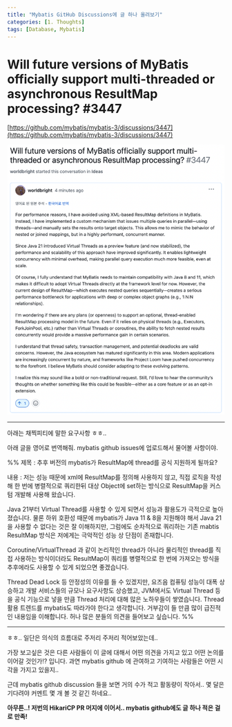 ```yaml
---
title: "Mybatis GitHub Discussions에 글 하나 올려보기"
categories: [1. Thoughts]
tags: [Database, Mybatis]
---
```

# Will future versions of MyBatis officially support multi-threaded or asynchronous ResultMap processing? #3447

[https://github.com/mybatis/mybatis-3/discussions/3447](https://github.com/mybatis/mybatis-3/discussions/3447)

![image](/assets/img/2025-04-08-2025-04-08-post-to-mybatis-github-discussions/Pasted-image-20250408232326.png)

---

아래는 채찍피티에 말한 요구사항 ㅎㅎ..

아래 글을 영어로 번역해줘. mybatis github issues에 업로드해서 물어볼 사항이야.

%% 제목 : 추후 버전의 mybatis가 ResultMap에 thread를 공식 지원하게 될까요?

내용 : 저는 성능 때문에 xml에 ResultMap를 정의해 사용하지 않고, 직접 로직을 작성해 한 번에 병렬적으로 쿼리한뒤 대상 Object에 set하는 방식으로 ResultMap을 커스텀 개발해 사용해 왔습니다.

Java 21부터 Virtual Thread를 사용할 수 있게 되면서 성능과 활용도가 극적으로 높아졌습니다. 물론 하위 호환성 때문에 mybatis가 Java 11 & 8을 지원해야 해서 Java 21을 사용할 수 없다는 것은 잘 이해하지만, 그럼에도 순차적으로 쿼리하는 기존 mabtis ResultMap 방식은 저에게는 극악적인 성능 상 단점이 존재합니다.

Coroutine/VirtualThread 과 같이 논리적인 thread가 아니라 물리적인 thread를 직접 사용하는 방식이더라도 ResultMap이 쿼리를 병렬적으로 한 번에 가져오는 방식을 추후에라도 사용할 수 있게 되었으면 좋겠습니다. 

Thread Dead Lock 등 안정성의 이유를 들 수 있겠지만, 요즈음 컴퓨팅 성능이 대폭 상승하고 개발 서비스들의 규모나 요구사항도 상승했고, JVM에서도 Virtual Thread 등을 공식 기능으로 넣을 만큼 Thread 처리에 대해 많은 노하우들이 쌓였습니다. Thread 활용 트렌드를 mybatis도 따라가야 한다고 생각합니다. 거부감이 들 만큼 많이 급진적인 내용임을 이해합니다. 허나 많은 분들의 의견을 들어보고 싶습니다. %%

---

ㅎㅎ.. 일단은 의식의 흐름대로 주저리 주저리 적어보았는데..

가장 보고싶은 것은 다른 사람들이 이 글에 대해서 어떤 의견을 가지고 있고 어떤 논의를 이어갈 것인가!? 입니다. 과연 mybatis github 에 관여하고 기여하는 사람들은 어떤 시각을 가지고 있을지..

근데 mybatis github discussion 들을 보면 거의 수가 적고 활동량이 작아서..
몇 달은 기다려야 커멘트 몇 개 볼 것 같긴 하네요..

**아무튼..! 저번의 HikariCP PR 머지에 이어서.. mybatis github에도 글 하나 적은 걸로 만족!**